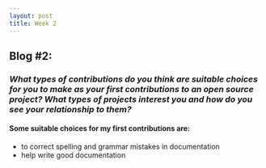 ```yaml
---
layout: post
title: Week 2
---
```

## **Blog #2:**    

### **_What types of contributions do you think are suitable choices for you to make as your first contributions to an open source project? What types of projects interest you and how do you see your relationship to them?_**  

#### Some suitable choices for my first contributions are:
* to correct spelling and grammar mistakes in documentation
* help write good documentation 

